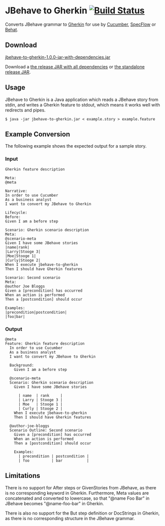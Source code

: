 # JBehave to Gherkin [![Build Status](https://travis-ci.org/adaptive-logic/jbehave-to-gherkin.png?branch=master)](https://travis-ci.org/adaptive-logic/jbehave-to-gherkin)

Converts JBehave grammar to [Gherkin]((https://github.com/cucumber/cucumber/wiki/Gherkin)) for use by [Cucumber](https://github.com/cucumber/cucumber), [SpecFlow](https://github.com/techtalk/SpecFlow) or [Behat](https://github.com/Behat/Behat).

## Download

<a href="/adaptive-logic/jbehave-to-gherkin/releases/download/jbehave-to-gherkin-1.0.0/jbehave-to-gherkin-1.0.0-jar-with-dependencies.jar" rel="nofollow" class="button primary"><span class="octicon octicon-arrow-down"></span>jbehave-to-gherkin-1.0.0-jar-with-dependencies.jar</a>

Download a [the release JAR with all dependencies](https://github.com/adaptive-logic/jbehave-to-gherkin/releases/download/jbehave-to-gherkin-1.0.0/jbehave-to-gherkin-1.0.0-jar-with-dependencies.jar) or [the standalone release JAR](https://github.com/adaptive-logic/jbehave-to-gherkin/releases/download/jbehave-to-gherkin-1.0.0/jbehave-to-gherkin-1.0.0.jar).

## Usage

JBehave to Gherkin is a Java application which reads a JBehave story from stdin, and writes a Gherkin feature to stdout, which means it works well with redirects and pipes.

```shell
$ java -jar jbehave-to-gherkin.jar < example.story > example.feature
```

## Example Conversion

The following example shows the expected output for a sample story. 

### Input

```jbehave
Gherkin feature description

Meta:
@meta

Narrative:
In order to use Cucumber
As a business analyst
I want to convert my JBehave to Gherkin

Lifecycle:
Before:
Given I am a before step

Scenario: Gherkin scenario description
Meta:
@scenario-meta
Given I have some JBehave stories
|name|rank|
|Larry|Stooge 3|
|Moe|Stooge 1|
|Curly|Stooge 2|
When I execute jbehave-to-gherkin
Then I should have Gherkin features

Scenario: Second scenario
Meta:
@author Joe Bloggs
Given a [precondition] has occurred
When an action is performed
Then a [postcondition] should occur

Examples:
|precondition|postcondition|
|foo|bar|
```

### Output

```gherkin
@meta
Feature: Gherkin feature description
  In order to use Cucumber
  As a business analyst
  I want to convert my JBehave to Gherkin

  Background: 
    Given I am a before step

  @scenario-meta
  Scenario: Gherkin scenario description
    Given I have some JBehave stories

      | name  | rank     |
      | Larry | Stooge 3 |
      | Moe   | Stooge 1 |
      | Curly | Stooge 2 |
    When I execute jbehave-to-gherkin
    Then I should have Gherkin features

  @author-joe-bloggs
  Scenario Outline: Second scenario
    Given a [precondition] has occurred
    When an action is performed
    Then a [postcondition] should occur

    Examples: 
      | precondition | postcondition |
      | foo          | bar           |
```

## Limitations

There is no support for After steps or GivenStories from JBehave, as there is no corresponding keyword in Gherkin.  Furthermore, Meta values are concatenated and converted to lowercase, so that "@name Foo Bar" in JBehave becomes "@name-foo-bar" in Gherkin.

There is also no support for the But step definition or DocStrings in Gherkin, as there is no corresponding structure in the JBehave grammar.
